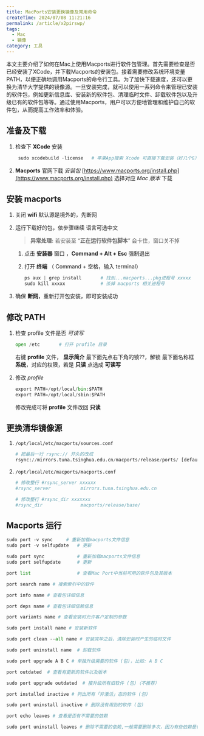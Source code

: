 ```yaml
---
title: MacPorts安装更换镜像及常用命令
createTime: 2024/07/08 11:21:16
permalink: /article/x2pirswp/
tags:
  - Mac
  - 镜像
category: 工具
---
```


本文主要介绍了如何在Mac上使用Macports进行软件包管理。首先需要检查是否已经安装了XCode，并下载Macports的安装包。接着需要修改系统环境变量PATH，以便正确地调用Macports的命令行工具。为了加快下载速度，还可以更换为清华大学提供的镜像源。一旦安装完成，就可以使用一系列命令来管理已安装的软件包，例如更新信息库、安装新的软件包、清理临时文件、卸载软件包以及升级已有的软件包等等。通过使用Macports，用户可以方便地管理和维护自己的软件包，从而提高工作效率和体验。

## **准备及下载**

1. 检查下 **XCode** 安装

   ```python
    sudo xcodebuild -license   # 苹果App搜索 Xcode 可直接下载安装（好几个G）
   ```
2. **Macports** 官网下载 *安装包*
   [https://www.macports.org/install.php](https://www.macports.org/install.php)
   选择对应 *Mac 版本* 下载

## **安装 macports**

1. 关闭 **wifi**
   默认源是境外的，先断网
2. 运行下载好的包，依步骤继续
   语言可选中文

   > **异常处理:**    若安装至 “**正在运行软件包脚本**” 会卡住，窗口关不掉
   >

   1. 点击 **安装器** 窗口 ，**Command + Alt + Esc** 强制退出
   2. 打开 **终端** （ Command + 空格，输入 terminal）

      ```python
      ps aux | grep install       # 找到...macports...pkg进程号 xxxxx
      sudo kill xxxxx             # 杀掉 macports 相关进程号
      ```
3. 确保 **断网**，重新打开包安装，即可安装成功

## **修改 PATH**

1. 检查 profile 文件是否 *可读写*

   ```python
   open /etc       # 打开 profile 目录
   ```

   右键 **profile** 文件， ****显示简介**** 最下面先点右下角的锁??，解锁
   最下面名称框 **系统**，对应的权限，若是 **只读** 点选成 **可读写**
2. 修改 *profile*

   ```python
   export PATH=/opt/local/bin:$PATH
   export PATH=/opt/local/sbin:$PATH
   ```

   修改完成可将 **profile** 文件改回 **只读**

## **更换清华镜像源**

1. ​`/opt/local/etc/macports/sources.conf`​​

   ```python
   # 把最后一行 rsync:// 开头的改成
   rsync://mirrors.tuna.tsinghua.edu.cn/macports/release/ports/ [default]
   ```
2. ​`/opt/local/etc/macports/macports.conf `​

   ```python
   # 修改整行 #rsync_server xxxxxx
   #rsync_server           mirrors.tuna.tsinghua.edu.cn

   # 修改整行 #rsync_dir xxxxxxx
   #rsync_dir              macports/release/base/
   ```

## **Macports 运行**

```python
sudo port -v sync	  # 重新加载macports文件信息
sudo port -v selfupdate	  # 更新

sudo port sync	          # 重新加载macports文件信息
sudo port selfupdate	  # 更新

port list                 # 查看Mac Port中当前可用的软件包及其版本

port search name # 搜索索引中的软件

port info name # 查看包详细信息

port deps name # 查看包详细信赖信息

port variants name # 查看安装时允许客户定制的参数

sudo port install name # 安装新软件

sudo port clean --all name # 安装完毕之后，清除安装时产生的临时文件

sudo port uninstall name  # 卸载软件

sudo port upgrade A B C # 单独升级需要的软件 (包)，比如: A B C

port outdated  # 查看有更新的软件以及版本

sudo port upgrade outdated  # 接升级所有旧软件 (包)（不推荐）

port installed inactive # 列出所有「非激活」态的软件 (包)

sudo port uninstall inactive # 删除没有用到的软件 (包)

port echo leaves # 查看是否有不需要的依赖

sudo port uninstall leaves # 删除不需要的依赖,一般需要删除多次，因为有些依赖是循环依赖于前一个不需要的依赖。直到报错说没有匹配的结果为止。
```
